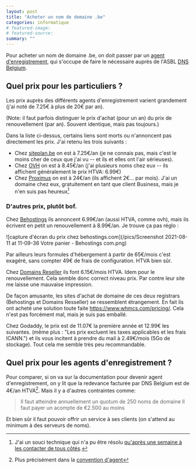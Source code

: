 ```yaml
---
layout: post
title: "Acheter un nom de domaine .be"
categories: informatique
# featured-image: 
# featured-source: 
summary: ""
---
```


Pour acheter un nom de domaine .be, on doit passer par un [agent d'enregistrement](https://www.dnsbelgium.be/fr/enregistrer-nom-de-domaine/trouver-agent),
qui s'occupe de faire le nécessaire auprès de l'ASBL [DNS Belgium](https://www.dnsbelgium.be).

## Quel prix  pour les particuliers ?

Les prix auprès des différents agents d'enregistrement varient grandement (j'ai noté de 7.25€ à plus de 20€ par an).

(Note: il faut parfois distinguer le prix d'achat (pour un an) du prix de renouvellement (par an). Souvent identique, mais pas toujours.)

Dans la liste ci-dessus, certains liens sont morts ou n'annoncent pas directement les prix. J'ai retenu les trois suivants :

- Chez [siteplan.be](https://siteplan.be/domeinnaam-kopen/) on est à 7.25€/an (je ne connais pas, mais c'est le moins cher de ceux que j'ai vu -- et ils et elles ont l'air sérieuses).
- Chez [OVH](https://www.ovh.com/fr/domaines/tarifs/) on est à 8.45€/an (j'ai plusieurs noms chez eux -- ils affichent généralement le prix HTVA: 6.99€)
- Chez [Proximus](proximus.be/dns) on est à 24€/an (ils affichent 2€... par mois). J'ai un domaine chez eux, gratuitement en tant que client Business, mais je n'en suis pas heureux[^2]


### D'autres prix, plutôt bof.

Chez [Behostings](https://www.behostings.com/client/cart.php?a=add&domain=register) ils annoncent 6.99€/an (aussi HTVA, comme ovh), mais ils écrivent en petit un renouvellement à 8.99€/an. Je trouve ça pas réglo :

  ![capture d'écran du prix chez behostings.com](/pics/Screenshot 2021-08-11 at 11-09-36 Votre panier - Behostings com.png)

  Par ailleurs leurs formules d'hébergement à partir de 65€/mois c'est exagéré, sans compter 49€ de frais de configuration. HTVA bien sûr.

Chez [Domains Reseller](https://www.domains-reseller.be/cart.php?a=view) ils font 6.15€/mois HTVA. Idem pour le renouvellement. Cela semble donc correct niveau prix. Par contre leur site me laisse une mauvaise impression.

De façon amusante, les sites d'achat de domaine de ces deux registrars (Behostings et Domains Resseller) se ressemblent étrangement. En fait ils ont acheté une solution toute faite <https://www.whmcs.com/pricing/>. Cela n'est pas forcément mal, mais je suis pas emballé.

Chez Godaddy, le prix est de 11.07€ la première année et 12.99€ les suivantes. (même plus : "Les prix excluent les taxes applicables et les frais ICANN.") et ils vous incitent à prendre du mail à 2.49€/mois (5Go de stockage). Tout cela me semble très peu recommandable.


## Quel prix pour les agents d'enregistrement ?

Pour comparer, si on va sur la documentation pour devenir agent d'enregistrement, on y lit que la redevance facturée par DNS Belgium est de 4€/an HTVA[^1]. Mais il y a d'autres contraintes comme:

>  Il faut atteindre annuellement un quotum de 250 noms de domaine
>  Il faut payer un acompte de €2.500 au moins

Et bien sûr il faut pouvoir offrir un service à ses clients (on s'attend au minimum à des serveurs de noms).

[^1]: Plus précisément dans la [convention d'agent](https://assets.dnsbelgium.be/attachment/Registrar_Agreement_fr_6.1_4.pdf)

[^2]: J'ai un souci technique qui n'a pu être résolu [qu'après une semaine à les contacter de tous côtés](https://twitter.com/YoungFrog/status/1423943070756872194).
